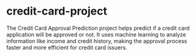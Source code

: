 # credit-card-project
The Credit Card Approval Prediction project helps predict if a credit card application will be approved or not. It uses machine learning to analyze information like income and credit history, making the approval process faster and more efficient for credit card issuers.
